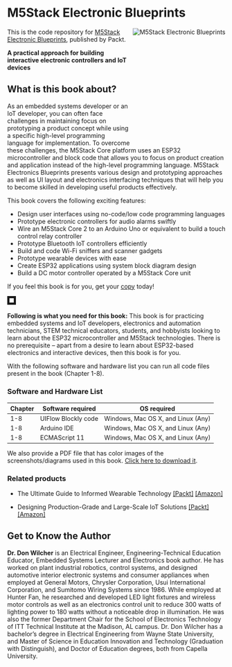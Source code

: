 # M5Stack Electronic Blueprints

<a href="https://www.packtpub.com/product/m5stack-electronic-blueprints/9781803230306"><img src="https://static.packt-cdn.com/products/9781803230306/cover/smaller" alt="M5Stack Electronic Blueprints" height="256px" align="right"></a>

This is the code repository for [M5Stack Electronic Blueprints](https://www.packtpub.com/product/m5stack-electronic-blueprints/9781803230306), published by Packt.

**A practical approach for building interactive electronic controllers and IoT devices**

## What is this book about?
As an embedded systems developer or an IoT developer, you can often face challenges in maintaining focus on prototyping a product concept while using a specific high-level programming language for implementation. To overcome these challenges, the M5Stack Core platform uses an ESP32 microcontroller and block code that allows you to focus on product creation and application instead of the high-level programming language. M5Stack Electronics Blueprints presents various design and prototyping approaches as well as UI layout and electronics interfacing techniques that will help you to become skilled in developing useful products effectively.

This book covers the following exciting features:
* Design user interfaces using no-code/low code programming languages
* Prototype electronic controllers for audio alarms swiftly
* Wire an M5Stack Core 2 to an Arduino Uno or equivalent to build a touch control relay controller
* Prototype Bluetooth IoT controllers efficiently
* Build and code Wi-Fi sniffers and scanner gadgets
* Prototype wearable devices with ease
* Create ESP32 applications using system block diagram design
* Build a DC motor controller operated by a M5Stack Core unit

If you feel this book is for you, get your [copy](https://www.amazon.com/dp/1803230304) today!

<img src="https://raw.githubusercontent.com/PacktPublishing/GitHub/master/GitHub.png" alt="https://www.packtpub.com/" border="5" />

**Following is what you need for this book:**
This book is for practicing embedded systems and IoT developers, electronics and automation technicians, STEM technical educators, students, and hobbyists looking to learn about the ESP32 microcontroller and M5Stack technologies. There is no prerequisite – apart from a desire to learn about ESP32-based electronics and interactive devices, then this book is for you.

With the following software and hardware list you can run all code files present in the book (Chapter 1-8).
### Software and Hardware List
| Chapter | Software required | OS required |
| -------- | ------------------------------------ | ----------------------------------- |
| 1-8 | UIFlow Blockly code | Windows, Mac OS X, and Linux (Any) |
| 1-8 | Arduino IDE | Windows, Mac OS X, and Linux (Any) |
| 1-8 | ECMAScript 11 | Windows, Mac OS X, and Linux (Any) |

We also provide a PDF file that has color images of the screenshots/diagrams used in this book. [Click here to download it]( https://static.packt-cdn.com/downloads/9781803230306_ColorImages.pdf).

### Related products
* The Ultimate Guide to Informed Wearable Technology [[Packt]](https://www.packtpub.com/product/the-ultimate-guide-to-informed-wearable-technology/9781803230597) [[Amazon]](https://www.amazon.com/dp/1803230592)

* Designing Production-Grade and Large-Scale IoT Solutions [[Packt]](https://www.packtpub.com/product/designing-production-grade-and-large-scale-iot-solutions/9781838829254) [[Amazon]](https://www.amazon.com/dp/1838829253)

## Get to Know the Author
**Dr. Don Wilcher**
is an Electrical Engineer, Engineering-Technical Education Educator, Embedded Systems Lecturer and Electronics book author. He has worked on plant industrial robotics, control systems, and designed automotive interior electronic systems and consumer appliances when employed at General Motors, Chrysler Corporation, Usui International Corporation, and Sumitomo Wiring Systems since 1986. While employed at Hunter Fan, he researched and developed LED light fixtures and wireless motor controls as well as an electronics control unit to reduce 300 watts of lighting power to 180 watts without a noticeable drop in illumination. He was also the former Department Chair for the School of Electronics Technology of ITT Technical Institute at the Madison, AL campus.
Dr. Don Wilcher has a bachelor’s degree in Electrical Engineering from Wayne State University, and Master of Science in Education Innovation and Technology (Graduation with Distinguish), and Doctor of Education degrees, both from Capella University.
